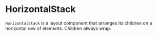 # HorizontalStack

`HorizontalStack` is a layout component that arranges its children on a horizontal row of elements. Children always wrap.
